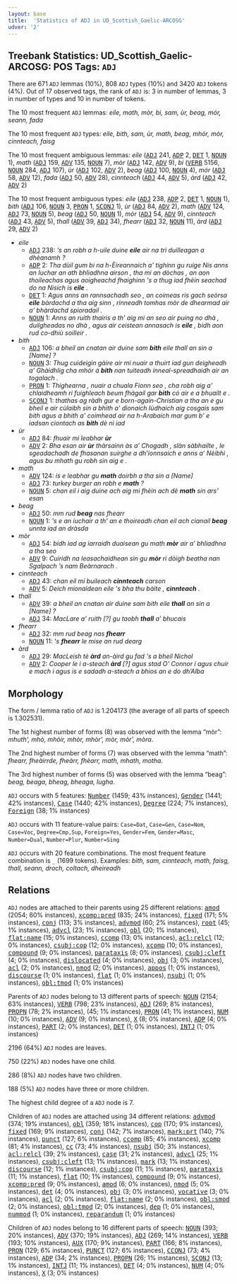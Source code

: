 ```yaml
---
layout: base
title:  'Statistics of ADJ in UD_Scottish_Gaelic-ARCOSG'
udver: '2'
---
```


## Treebank Statistics: UD_Scottish_Gaelic-ARCOSG: POS Tags: `ADJ`

There are 671 `ADJ` lemmas (10%), 808 `ADJ` types (10%) and 3420 `ADJ` tokens (4%).
Out of 17 observed tags, the rank of `ADJ` is: 3 in number of lemmas, 3 in number of types and 10 in number of tokens.

The 10 most frequent `ADJ` lemmas: <em>eile, math, mòr, bi, sam, ùr, beag, mór, seann, fada</em>

The 10 most frequent `ADJ` types:  <em>eile, bith, sam, ùr, math, beag, mhòr, mòr, cinnteach, faisg</em>

The 10 most frequent ambiguous lemmas: <em>eile</em> (<tt><a href="gd_arcosg-pos-ADJ.html">ADJ</a></tt> 241, <tt><a href="gd_arcosg-pos-ADP.html">ADP</a></tt> 2, <tt><a href="gd_arcosg-pos-DET.html">DET</a></tt> 1, <tt><a href="gd_arcosg-pos-NOUN.html">NOUN</a></tt> 1), <em>math</em> (<tt><a href="gd_arcosg-pos-ADJ.html">ADJ</a></tt> 159, <tt><a href="gd_arcosg-pos-ADV.html">ADV</a></tt> 135, <tt><a href="gd_arcosg-pos-NOUN.html">NOUN</a></tt> 7), <em>mòr</em> (<tt><a href="gd_arcosg-pos-ADJ.html">ADJ</a></tt> 142, <tt><a href="gd_arcosg-pos-ADV.html">ADV</a></tt> 9), <em>bi</em> (<tt><a href="gd_arcosg-pos-VERB.html">VERB</a></tt> 5156, <tt><a href="gd_arcosg-pos-NOUN.html">NOUN</a></tt> 284, <tt><a href="gd_arcosg-pos-ADJ.html">ADJ</a></tt> 107), <em>ùr</em> (<tt><a href="gd_arcosg-pos-ADJ.html">ADJ</a></tt> 102, <tt><a href="gd_arcosg-pos-ADV.html">ADV</a></tt> 2), <em>beag</em> (<tt><a href="gd_arcosg-pos-ADJ.html">ADJ</a></tt> 100, <tt><a href="gd_arcosg-pos-NOUN.html">NOUN</a></tt> 4), <em>mór</em> (<tt><a href="gd_arcosg-pos-ADJ.html">ADJ</a></tt> 58, <tt><a href="gd_arcosg-pos-ADV.html">ADV</a></tt> 12), <em>fada</em> (<tt><a href="gd_arcosg-pos-ADJ.html">ADJ</a></tt> 50, <tt><a href="gd_arcosg-pos-ADV.html">ADV</a></tt> 28), <em>cinnteach</em> (<tt><a href="gd_arcosg-pos-ADJ.html">ADJ</a></tt> 44, <tt><a href="gd_arcosg-pos-ADV.html">ADV</a></tt> 5), <em>àrd</em> (<tt><a href="gd_arcosg-pos-ADJ.html">ADJ</a></tt> 42, <tt><a href="gd_arcosg-pos-ADV.html">ADV</a></tt> 2)

The 10 most frequent ambiguous types:  <em>eile</em> (<tt><a href="gd_arcosg-pos-ADJ.html">ADJ</a></tt> 238, <tt><a href="gd_arcosg-pos-ADP.html">ADP</a></tt> 2, <tt><a href="gd_arcosg-pos-DET.html">DET</a></tt> 1, <tt><a href="gd_arcosg-pos-NOUN.html">NOUN</a></tt> 1), <em>bith</em> (<tt><a href="gd_arcosg-pos-ADJ.html">ADJ</a></tt> 106, <tt><a href="gd_arcosg-pos-NOUN.html">NOUN</a></tt> 3, <tt><a href="gd_arcosg-pos-PRON.html">PRON</a></tt> 1, <tt><a href="gd_arcosg-pos-SCONJ.html">SCONJ</a></tt> 1), <em>ùr</em> (<tt><a href="gd_arcosg-pos-ADJ.html">ADJ</a></tt> 84, <tt><a href="gd_arcosg-pos-ADV.html">ADV</a></tt> 2), <em>math</em> (<tt><a href="gd_arcosg-pos-ADV.html">ADV</a></tt> 124, <tt><a href="gd_arcosg-pos-ADJ.html">ADJ</a></tt> 73, <tt><a href="gd_arcosg-pos-NOUN.html">NOUN</a></tt> 5), <em>beag</em> (<tt><a href="gd_arcosg-pos-ADJ.html">ADJ</a></tt> 50, <tt><a href="gd_arcosg-pos-NOUN.html">NOUN</a></tt> 1), <em>mòr</em> (<tt><a href="gd_arcosg-pos-ADJ.html">ADJ</a></tt> 54, <tt><a href="gd_arcosg-pos-ADV.html">ADV</a></tt> 9), <em>cinnteach</em> (<tt><a href="gd_arcosg-pos-ADJ.html">ADJ</a></tt> 43, <tt><a href="gd_arcosg-pos-ADV.html">ADV</a></tt> 5), <em>thall</em> (<tt><a href="gd_arcosg-pos-ADV.html">ADV</a></tt> 39, <tt><a href="gd_arcosg-pos-ADJ.html">ADJ</a></tt> 34), <em>fhearr</em> (<tt><a href="gd_arcosg-pos-ADJ.html">ADJ</a></tt> 32, <tt><a href="gd_arcosg-pos-NOUN.html">NOUN</a></tt> 11), <em>àrd</em> (<tt><a href="gd_arcosg-pos-ADJ.html">ADJ</a></tt> 29, <tt><a href="gd_arcosg-pos-ADV.html">ADV</a></tt> 2)


* <em>eile</em>
  * <tt><a href="gd_arcosg-pos-ADJ.html">ADJ</a></tt> 238: <em>‘s an robh a h-uile duine <b>eile</b> air na trì duilleagan a dhèanamh ?</em>
  * <tt><a href="gd_arcosg-pos-ADP.html">ADP</a></tt> 2: <em>Tha dùil gum bi na h-Èireannaich a' tighinn gu ruige Nis anns an Iuchar an ath bhliadhna airson , tha mi an dòchas , an aon thoileachas agus aoigheachd fhaighinn 's a thug iad fhèin seachad do na Nisich is <b>eile</b> .</em>
  * <tt><a href="gd_arcosg-pos-DET.html">DET</a></tt> 1: <em>Agus anns an rannsachadh seo , an coimeas ris gach seòrsa <b>eile</b> bàrdachd a tha aig sinn , rinneadh tomhas mòr de dhearmad air a’ bhàrdachd spioradail .</em>
  * <tt><a href="gd_arcosg-pos-NOUN.html">NOUN</a></tt> 1: <em>Anns an ruith thairis a th' aig mi an seo air puing no dhà , duilgheadas no dhà , agus air ceistean annasach is <b>eile</b> , bidh aon rud co-dhiù soilleir .</em>
* <em>bith</em>
  * <tt><a href="gd_arcosg-pos-ADJ.html">ADJ</a></tt> 106: <em>a bheil an cnatan air duine sam <b>bith</b> eile thall an sin a [Name] ?</em>
  * <tt><a href="gd_arcosg-pos-NOUN.html">NOUN</a></tt> 3: <em>Thug cuideigin gàire air mi nuair a thuirt iad gun deigheadh a’ Ghàidhlig cha mhór á <b>bith</b> nan tuiteadh inneal-spreadhaidh air an togalach .</em>
  * <tt><a href="gd_arcosg-pos-PRON.html">PRON</a></tt> 1: <em>Thighearna , nuair a chuala Fionn seo , cha robh aig a' chlaidheamh ri fuighleach beum fhàgail gar <b>bith</b> có air e a bhuailt e .</em>
  * <tt><a href="gd_arcosg-pos-SCONJ.html">SCONJ</a></tt> 1: <em>thathas ag ràdh gur e born-again-Christian a tha an e gu bheil e air cùlaibh sin a bhith a' dìonaich Iùdhaich aig cosgais sam bith agus a bhith a' coimhead air na h-Arabaich mar gum b' e iadsan ciontach as <b>bith</b> dè nì iad</em>
* <em>ùr</em>
  * <tt><a href="gd_arcosg-pos-ADJ.html">ADJ</a></tt> 84: <em>fhuair mi leabhar <b>ùr</b></em>
  * <tt><a href="gd_arcosg-pos-ADV.html">ADV</a></tt> 2: <em>Bha esan air <b>ùr</b> thàrsainn às a’ Chogadh , slàn sàbhailte , le sgeadachadh de fhasanan suirghe a dh’ionnsaich e anns a’ Nèibhi , agus bu mhath gu robh sin aig e .</em>
* <em>math</em>
  * <tt><a href="gd_arcosg-pos-ADV.html">ADV</a></tt> 124: <em>is e leabhar gu <b>math</b> doirbh a tha sin a [Name]</em>
  * <tt><a href="gd_arcosg-pos-ADJ.html">ADJ</a></tt> 73: <em>turkey burger an robh e <b>math</b> ?</em>
  * <tt><a href="gd_arcosg-pos-NOUN.html">NOUN</a></tt> 5: <em>chan eil i aig duine ach aig mi fhèin ach dè <b>math</b> sin ars’ esan</em>
* <em>beag</em>
  * <tt><a href="gd_arcosg-pos-ADJ.html">ADJ</a></tt> 50: <em>mm rud <b>beag</b> nas fhearr</em>
  * <tt><a href="gd_arcosg-pos-NOUN.html">NOUN</a></tt> 1: <em>'s e an iuchair a th' an e thoireadh chan eil ach cianail <b>beag</b> unnta iad an dràsda</em>
* <em>mòr</em>
  * <tt><a href="gd_arcosg-pos-ADJ.html">ADJ</a></tt> 54: <em>bidh iad ag iarraidh duaisean gu math <b>mòr</b> air a’ bhliadhna a tha seo</em>
  * <tt><a href="gd_arcosg-pos-ADV.html">ADV</a></tt> 9: <em>Cuiridh na leasachaidhean sin gu <b>mòr</b> ri dòigh beatha nan Sgalpach ’s nam Beàrnarach .</em>
* <em>cinnteach</em>
  * <tt><a href="gd_arcosg-pos-ADJ.html">ADJ</a></tt> 43: <em>chan eil mi buileach <b>cinnteach</b> carson</em>
  * <tt><a href="gd_arcosg-pos-ADV.html">ADV</a></tt> 5: <em>Deich mionaidean eile 's bha thu bàite , <b>cinnteach</b> .</em>
* <em>thall</em>
  * <tt><a href="gd_arcosg-pos-ADV.html">ADV</a></tt> 39: <em>a bheil an cnatan air duine sam bith eile <b>thall</b> an sin a [Name] ?</em>
  * <tt><a href="gd_arcosg-pos-ADJ.html">ADJ</a></tt> 34: <em>MacLare a' ruith [?] gu taobh <b>thall</b> a’ bhucais</em>
* <em>fhearr</em>
  * <tt><a href="gd_arcosg-pos-ADJ.html">ADJ</a></tt> 32: <em>mm rud beag nas <b>fhearr</b></em>
  * <tt><a href="gd_arcosg-pos-NOUN.html">NOUN</a></tt> 11: <em>'s <b>fhearr</b> le mise an rud dearg</em>
* <em>àrd</em>
  * <tt><a href="gd_arcosg-pos-ADJ.html">ADJ</a></tt> 29: <em>MacLeish tè <b>àrd</b> an-àird gu fad 's a bheil Nichol</em>
  * <tt><a href="gd_arcosg-pos-ADV.html">ADV</a></tt> 2: <em>Cooper le i a-steach <b>àrd</b> [?] agus stad O' Connor i agus chuir e mach i agus is e sadadh a-steach a bhios an e do dh’Alba</em>

## Morphology

The form / lemma ratio of `ADJ` is 1.204173 (the average of all parts of speech is 1.302531).

The 1st highest number of forms (8) was observed with the lemma “mòr”: <em>mhuth', mhò, mhòir, mhòr, mhòr', mòr, mòr', mòra</em>.

The 2nd highest number of forms (7) was observed with the lemma “math”: <em>fhearr, fheàirrde, fheàrr, fhèarr, math, mhath, motha</em>.

The 3rd highest number of forms (5) was observed with the lemma “beag”: <em>beag, beaga, bheag, bheaga, lugha</em>.

`ADJ` occurs with 5 features: <tt><a href="gd_arcosg-feat-Number.html">Number</a></tt> (1459; 43% instances), <tt><a href="gd_arcosg-feat-Gender.html">Gender</a></tt> (1441; 42% instances), <tt><a href="gd_arcosg-feat-Case.html">Case</a></tt> (1440; 42% instances), <tt><a href="gd_arcosg-feat-Degree.html">Degree</a></tt> (224; 7% instances), <tt><a href="gd_arcosg-feat-Foreign.html">Foreign</a></tt> (38; 1% instances)

`ADJ` occurs with 11 feature-value pairs: `Case=Dat`, `Case=Gen`, `Case=Nom`, `Case=Voc`, `Degree=Cmp,Sup`, `Foreign=Yes`, `Gender=Fem`, `Gender=Masc`, `Number=Dual`, `Number=Plur`, `Number=Sing`

`ADJ` occurs with 20 feature combinations.
The most frequent feature combination is `_` (1699 tokens).
Examples: <em>bith, sam, cinnteach, math, faisg, thall, seann, droch, coltach, dheireadh</em>


## Relations

`ADJ` nodes are attached to their parents using 25 different relations: <tt><a href="gd_arcosg-dep-amod.html">amod</a></tt> (2054; 60% instances), <tt><a href="gd_arcosg-dep-xcomp-pred.html">xcomp:pred</a></tt> (835; 24% instances), <tt><a href="gd_arcosg-dep-fixed.html">fixed</a></tt> (171; 5% instances), <tt><a href="gd_arcosg-dep-conj.html">conj</a></tt> (113; 3% instances), <tt><a href="gd_arcosg-dep-advmod.html">advmod</a></tt> (60; 2% instances), <tt><a href="gd_arcosg-dep-root.html">root</a></tt> (45; 1% instances), <tt><a href="gd_arcosg-dep-advcl.html">advcl</a></tt> (23; 1% instances), <tt><a href="gd_arcosg-dep-obl.html">obl</a></tt> (20; 1% instances), <tt><a href="gd_arcosg-dep-flat-name.html">flat:name</a></tt> (15; 0% instances), <tt><a href="gd_arcosg-dep-ccomp.html">ccomp</a></tt> (13; 0% instances), <tt><a href="gd_arcosg-dep-acl-relcl.html">acl:relcl</a></tt> (12; 0% instances), <tt><a href="gd_arcosg-dep-csubj-cop.html">csubj:cop</a></tt> (12; 0% instances), <tt><a href="gd_arcosg-dep-xcomp.html">xcomp</a></tt> (10; 0% instances), <tt><a href="gd_arcosg-dep-compound.html">compound</a></tt> (9; 0% instances), <tt><a href="gd_arcosg-dep-parataxis.html">parataxis</a></tt> (8; 0% instances), <tt><a href="gd_arcosg-dep-csubj-cleft.html">csubj:cleft</a></tt> (4; 0% instances), <tt><a href="gd_arcosg-dep-dislocated.html">dislocated</a></tt> (4; 0% instances), <tt><a href="gd_arcosg-dep-obj.html">obj</a></tt> (3; 0% instances), <tt><a href="gd_arcosg-dep-acl.html">acl</a></tt> (2; 0% instances), <tt><a href="gd_arcosg-dep-nmod.html">nmod</a></tt> (2; 0% instances), <tt><a href="gd_arcosg-dep-appos.html">appos</a></tt> (1; 0% instances), <tt><a href="gd_arcosg-dep-discourse.html">discourse</a></tt> (1; 0% instances), <tt><a href="gd_arcosg-dep-flat.html">flat</a></tt> (1; 0% instances), <tt><a href="gd_arcosg-dep-nsubj.html">nsubj</a></tt> (1; 0% instances), <tt><a href="gd_arcosg-dep-obl-tmod.html">obl:tmod</a></tt> (1; 0% instances)

Parents of `ADJ` nodes belong to 13 different parts of speech: <tt><a href="gd_arcosg-pos-NOUN.html">NOUN</a></tt> (2154; 63% instances), <tt><a href="gd_arcosg-pos-VERB.html">VERB</a></tt> (798; 23% instances), <tt><a href="gd_arcosg-pos-ADJ.html">ADJ</a></tt> (269; 8% instances), <tt><a href="gd_arcosg-pos-PROPN.html">PROPN</a></tt> (78; 2% instances),  (45; 1% instances), <tt><a href="gd_arcosg-pos-PRON.html">PRON</a></tt> (41; 1% instances), <tt><a href="gd_arcosg-pos-NUM.html">NUM</a></tt> (10; 0% instances), <tt><a href="gd_arcosg-pos-ADV.html">ADV</a></tt> (9; 0% instances), <tt><a href="gd_arcosg-pos-X.html">X</a></tt> (8; 0% instances), <tt><a href="gd_arcosg-pos-ADP.html">ADP</a></tt> (4; 0% instances), <tt><a href="gd_arcosg-pos-PART.html">PART</a></tt> (2; 0% instances), <tt><a href="gd_arcosg-pos-DET.html">DET</a></tt> (1; 0% instances), <tt><a href="gd_arcosg-pos-INTJ.html">INTJ</a></tt> (1; 0% instances)

2196 (64%) `ADJ` nodes are leaves.

750 (22%) `ADJ` nodes have one child.

286 (8%) `ADJ` nodes have two children.

188 (5%) `ADJ` nodes have three or more children.

The highest child degree of a `ADJ` node is 7.

Children of `ADJ` nodes are attached using 34 different relations: <tt><a href="gd_arcosg-dep-advmod.html">advmod</a></tt> (374; 19% instances), <tt><a href="gd_arcosg-dep-obl.html">obl</a></tt> (359; 18% instances), <tt><a href="gd_arcosg-dep-cop.html">cop</a></tt> (170; 9% instances), <tt><a href="gd_arcosg-dep-fixed.html">fixed</a></tt> (169; 9% instances), <tt><a href="gd_arcosg-dep-conj.html">conj</a></tt> (142; 7% instances), <tt><a href="gd_arcosg-dep-mark-prt.html">mark:prt</a></tt> (140; 7% instances), <tt><a href="gd_arcosg-dep-punct.html">punct</a></tt> (127; 6% instances), <tt><a href="gd_arcosg-dep-ccomp.html">ccomp</a></tt> (85; 4% instances), <tt><a href="gd_arcosg-dep-xcomp.html">xcomp</a></tt> (81; 4% instances), <tt><a href="gd_arcosg-dep-cc.html">cc</a></tt> (73; 4% instances), <tt><a href="gd_arcosg-dep-nsubj.html">nsubj</a></tt> (50; 3% instances), <tt><a href="gd_arcosg-dep-acl-relcl.html">acl:relcl</a></tt> (39; 2% instances), <tt><a href="gd_arcosg-dep-case.html">case</a></tt> (31; 2% instances), <tt><a href="gd_arcosg-dep-advcl.html">advcl</a></tt> (25; 1% instances), <tt><a href="gd_arcosg-dep-csubj-cleft.html">csubj:cleft</a></tt> (13; 1% instances), <tt><a href="gd_arcosg-dep-mark.html">mark</a></tt> (13; 1% instances), <tt><a href="gd_arcosg-dep-discourse.html">discourse</a></tt> (12; 1% instances), <tt><a href="gd_arcosg-dep-csubj-cop.html">csubj:cop</a></tt> (11; 1% instances), <tt><a href="gd_arcosg-dep-parataxis.html">parataxis</a></tt> (11; 1% instances), <tt><a href="gd_arcosg-dep-flat.html">flat</a></tt> (10; 1% instances), <tt><a href="gd_arcosg-dep-compound.html">compound</a></tt> (9; 0% instances), <tt><a href="gd_arcosg-dep-xcomp-pred.html">xcomp:pred</a></tt> (9; 0% instances), <tt><a href="gd_arcosg-dep-amod.html">amod</a></tt> (6; 0% instances), <tt><a href="gd_arcosg-dep-nmod.html">nmod</a></tt> (5; 0% instances), <tt><a href="gd_arcosg-dep-det.html">det</a></tt> (4; 0% instances), <tt><a href="gd_arcosg-dep-obj.html">obj</a></tt> (3; 0% instances), <tt><a href="gd_arcosg-dep-vocative.html">vocative</a></tt> (3; 0% instances), <tt><a href="gd_arcosg-dep-acl.html">acl</a></tt> (2; 0% instances), <tt><a href="gd_arcosg-dep-flat-name.html">flat:name</a></tt> (2; 0% instances), <tt><a href="gd_arcosg-dep-obl-smod.html">obl:smod</a></tt> (2; 0% instances), <tt><a href="gd_arcosg-dep-obl-tmod.html">obl:tmod</a></tt> (2; 0% instances), <tt><a href="gd_arcosg-dep-dep.html">dep</a></tt> (1; 0% instances), <tt><a href="gd_arcosg-dep-nummod.html">nummod</a></tt> (1; 0% instances), <tt><a href="gd_arcosg-dep-reparandum.html">reparandum</a></tt> (1; 0% instances)

Children of `ADJ` nodes belong to 16 different parts of speech: <tt><a href="gd_arcosg-pos-NOUN.html">NOUN</a></tt> (393; 20% instances), <tt><a href="gd_arcosg-pos-ADV.html">ADV</a></tt> (370; 19% instances), <tt><a href="gd_arcosg-pos-ADJ.html">ADJ</a></tt> (269; 14% instances), <tt><a href="gd_arcosg-pos-VERB.html">VERB</a></tt> (193; 10% instances), <tt><a href="gd_arcosg-pos-AUX.html">AUX</a></tt> (170; 9% instances), <tt><a href="gd_arcosg-pos-PART.html">PART</a></tt> (166; 8% instances), <tt><a href="gd_arcosg-pos-PRON.html">PRON</a></tt> (129; 6% instances), <tt><a href="gd_arcosg-pos-PUNCT.html">PUNCT</a></tt> (127; 6% instances), <tt><a href="gd_arcosg-pos-CCONJ.html">CCONJ</a></tt> (73; 4% instances), <tt><a href="gd_arcosg-pos-ADP.html">ADP</a></tt> (34; 2% instances), <tt><a href="gd_arcosg-pos-PROPN.html">PROPN</a></tt> (26; 1% instances), <tt><a href="gd_arcosg-pos-SCONJ.html">SCONJ</a></tt> (13; 1% instances), <tt><a href="gd_arcosg-pos-INTJ.html">INTJ</a></tt> (11; 1% instances), <tt><a href="gd_arcosg-pos-DET.html">DET</a></tt> (4; 0% instances), <tt><a href="gd_arcosg-pos-NUM.html">NUM</a></tt> (4; 0% instances), <tt><a href="gd_arcosg-pos-X.html">X</a></tt> (3; 0% instances)


